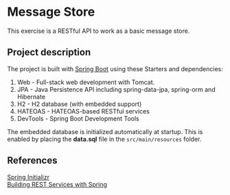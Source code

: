 # Message Store

This exercise is a RESTful API to work as a basic message store.



## Project description

The project is built with [Spring Boot](http://spring.io/projects/spring-boot) 
using these Starters and dependencies:

1. Web - Full-stack web development with Tomcat.
1. JPA - Java Persistence API including spring-data-jpa, spring-orm and Hibernate
1. H2 - H2 database (with embedded support)
1. HATEOAS - HATEOAS-based RESTful services
1. DevTools - Spring Boot Development Tools

The embedded database is initialized automatically at startup. This is
enabled by placing the **data.sql** file in the `src/main/resources` folder.



## References

[Spring Initializr](https://start.spring.io/)  
[Building REST Services with Spring](https://spring.io/guides/tutorials/rest/)  

